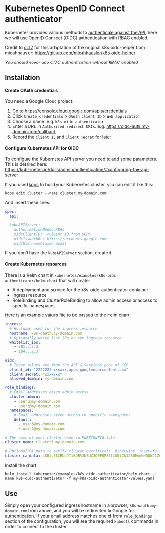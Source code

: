 # Kubernetes OpenID Connect authenticator

Kubernetes provides various methods to [authenticate against the API](https://kubernetes.io/docs/admin/authentication/), here we will use OpenID Connect (OIDC) authentication with RBAC enabled.

Credit to [cu12](https://github.com/cu12/k8s-oidc-helper) for this adaptation of the original k8s-oidc-helper from micahhausler: https://github.com/micahhausler/k8s-oidc-helper

*You should never use OIDC authentication without RBAC enabled*

## Installation

#### Create OAuth credentials

You need a Google Cloud project.

  1. Go to https://console.cloud.google.com/apis/credentials
  2. Click `Create credentials` > `OAuth client ID` > `Web application`
  3. Choose a name. e.g. `k8s-oidc-authenticator`
  4. Enter a URL in `Authorized redirect URIs`. e.g. https://oidc-auth.my-domain.com/callback
  5. Record the `Client ID` and `Client secret` for later

#### Configure Kubernetes API for OIDC

To configure the Kubernetes API server you need to add some parameters. This is detailed here: https://kubernetes.io/docs/admin/authentication/#configuring-the-api-server

If you used [kops](https://github.com/kubernetes/kops) to build your Kubernetes cluster, you can edit it like this:

```
kops edit cluster --name cluster.my-domain.com
```

And insert these lines:

```yaml
spec:
  api:
...
  kubeAPIServer:
    authorizationMode: RBAC
    oidcClientID:  <Client ID from GCP>
    oidcIssuerURL: https://accounts.google.com
    oidcUsernameClaim: email
```

If you don't have the `kubeAPIServer` section, create it.

#### Create Kubernetes resources

There is a Helm chart in `kubernetes/examples/k8s-oidc-authenticator/helm-chart` that will create:

  - A deployment and service for the k8s-oidc-authenticator container
  - Ingress resource
  - RoleBinding and ClusterRoleBinding to allow admin access or access to specific namespaces

Here is an example values file to be passed to the Helm chart:

```yaml
ingress:
  # Hostname used for the ingress resource
  hostname: k8s-oauth.my-domain.com
  # Optionally white list IPs on the Ingress resource
  whitelist_ips:
    - 201.1.2.3
    - 184.1.2.3

oidc:
  # These values are from the API & Services page of GCP
  client_id: "2222222-xxxxxx.apps.googleusercontent.com"
  client_secret: "xxxxxxx"
  allowed_domain: my-domain.com

role_bindings:
  # Email addresses given admin access
  cluster-admin:
    - user1@my-domain.com
    - user2@my-domain.com
  namespaces:
    # Email addresses given access to specific namespaces
    default:
      - user3@my-domain.com
      - user4@my-domain.com

# The name of your cluster used in KUBECONFIG file
cluster_name: cluster1.my-domain.com

# Optional CA data to verify cluster certificate. Otherwise `insecure-skip-tls-verify` option will be used
cluster_ca_data: LS0tLS1CRUdJTiBDRVJUSUZJQ0FURS0tLS0tCk1JSUMwekNDQWJ1Z0F3SUJBZ0lNRlFoOTdjTmdTNmpYMjBOa01BMEdDU3FHU0liM0RRRUJDd1VBTUJVeEV6QVIKYmxhaApibGFoCmJsYWgKTUlJQzB6Q0NBYnVnQXdJQkFnSU1GUWg5N2NOZ1M2algyME5rTUEwR0NTcUdTSWIzRFFFQkN3VUFNQlV4RXpBUgotLS0tLUVORCBDRVJUSUZJQ0FURS0tLS0tCg==
```

Install the chart:

```
helm install kubernetes/examples/k8s-oidc-authenticator/helm-chart --name k8s-oidc-authenticator -f my-k8s-oidc-authenticator-values.yaml
```

## Use

Simply open your configured ingress hostname in a browser, `k8s-oauth.my-domain.com` from above, and you will be redirected to Google for authentication. If your email address matches one of from `role_bindings` section of the configuration, you will see the required `kubectl` commands in order to connect to the cluster.
